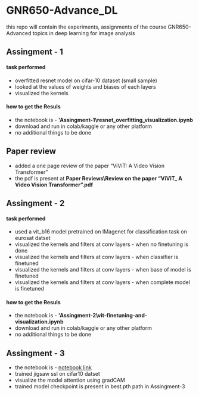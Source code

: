 # GNR650-Advance_DL
this repo will contain the experiments, assignments of the course GNR650-Advanced topics in deep learning for image analysis

## Assingment - 1
#### task performed
* overfitted resnet model on cifar-10 dataset (small sample)
* looked at the values of weights and biases of each layers
* visualized the kernels
#### how to get the Resuls
* the notebook is -  **'Assingment-1\resnet_overfitting_visualization.ipynb**
* download and run in colab/kaggle or any other platform
* no additional things to be done

## Paper review
* added a one page review of the paper “ViViT: A Video Vision Transformer”
* the pdf is present at **Paper Reviews\Review on the paper “ViViT_ A Video Vision Transformer”.pdf**

## Assingment - 2
#### task performed
* used a vit_b16 model pretrained on IMagenet for classification task on eurosat datset
* visualized the kernels and filters at conv layers - when no finetuning is done
* visualized the kernels and filters at conv layers - when classifier is finetuned
* visualized the kernels and filters at conv layers - when base of model is finetuned
* visualized the kernels and filters at conv layers - when complete model is finetuned
#### how to get the Resuls
* the notebook is -  **'Assingment-2\vit-finetuning-and-visualization.ipynb**
* download and run in colab/kaggle or any other platform
* no additional things to be done

## Assingment - 3

* the notebook is  - [notebook link](https://colab.research.google.com/drive/1roF4B4gouABPZq1QlbghuVxdPz4pyKFK?usp=sharing)
* trained jigsaw ssl on cifar10 datset
* visualize the model attention using gradCAM
* trained model checkpoint is present in best.pth path in Assingment-3